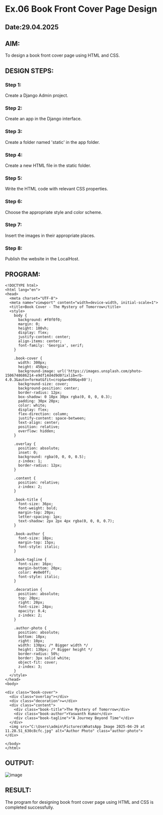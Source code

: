 # Ex.06 Book Front Cover Page Design
## Date:29.04.2025


## AIM:
To design a book front cover page using HTML and CSS.

## DESIGN STEPS:

### Step 1:
Create a Django Admin project.

### Step 2:
Create an app in the Django interface.

### Step 3:
Create a folder named 'static' in the app folder.

### Step 4:
Create a new HTML file in the static folder.

### Step 5:
Write the HTML code with relevant CSS properties.

### Step 6:
Choose the appropriate style and color scheme.

### Step 7:
Insert the images in their appropriate places.

### Step 8:
Publish the website in the LocalHost.

## PROGRAM:
```
<!DOCTYPE html>
<html lang="en">
<head>
  <meta charset="UTF-8">
  <meta name="viewport" content="width=device-width, initial-scale=1">
  <title>Book Cover - The Mystery of Tomorrow</title>
  <style>
    body {
      background: #f0f0f0;
      margin: 0;
      height: 100vh;
      display: flex;
      justify-content: center;
      align-items: center;
      font-family: 'Georgia', serif;
    }

    .book-cover {
      width: 300px;
      height: 450px;
      background-image: url('https://images.unsplash.com/photo-1506748686214-e9df14d4d9d0?ixlib=rb-4.0.3&auto=format&fit=crop&w=600&q=80');
      background-size: cover;
      background-position: center;
      border-radius: 12px;
      box-shadow: 0 10px 30px rgba(0, 0, 0, 0.3);
      padding: 30px 20px;
      color: white;
      display: flex;
      flex-direction: column;
      justify-content: space-between;
      text-align: center;
      position: relative;
      overflow: hidden;
    }

    .overlay {
      position: absolute;
      inset: 0;
      background: rgba(0, 0, 0, 0.5);
      z-index: 1;
      border-radius: 12px;
    }

    .content {
      position: relative;
      z-index: 2;
    }

    .book-title {
      font-size: 36px;
      font-weight: bold;
      margin-top: 20px;
      letter-spacing: 1px;
      text-shadow: 2px 2px 4px rgba(0, 0, 0, 0.7);
    }

    .book-author {
      font-size: 18px;
      margin-top: 15px;
      font-style: italic;
    }

    .book-tagline {
      font-size: 16px;
      margin-bottom: 20px;
      color: #e0e0ff;
      font-style: italic;
    }

    .decoration {
      position: absolute;
      top: 20px;
      right: 20px;
      font-size: 24px;
      opacity: 0.4;
      z-index: 2;
    }

    .author-photo {
      position: absolute;
      bottom: 10px;
      right: 10px;
      width: 130px; /* Bigger width */
      height: 130px; /* Bigger height */
      border-radius: 50%;
      border: 3px solid white;
      object-fit: cover;
      z-index: 3;
    }
  </style>
</head>
<body>

<div class="book-cover">
  <div class="overlay"></div>
  <div class="decoration">★</div>
  <div class="content">
    <div class="book-title">The Mystery of Tomorrow</div>
    <div class="book-author">Yaswanth Kumar</div>
    <div class="book-tagline">"A Journey Beyond Time"</div>
  </div>
  <img src="C:\Users\admin\Pictures\WhatsApp Image 2025-04-29 at 11.28.51_630c8cfc.jpg" alt="Author Photo" class="author-photo">
</div>

</body>
</html>

```


## OUTPUT:
![image](https://github.com/user-attachments/assets/2e2fcd2b-b0d4-4bac-aa9a-ba1c50cc338f)



## RESULT:
The program for designing book front cover page using HTML and CSS is completed successfully.
